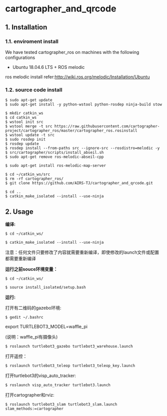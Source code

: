 # cartographer_and_qrcode

## 1. Installation

### 1.1. enviroment install

We have tested cartographer_ros on machines with the following configurations

* Ubuntu 18.04.6 LTS + ROS melodic

ros melodic install refer:http://wiki.ros.org/melodic/Installation/Ubuntu

### 1.2. source code install

	$ sudo apt-get update
	$ sudo apt-get install -y python-wstool python-rosdep ninja-build stow

	$ mkdir catkin_ws
	$ cd catkin_ws
	$ wstool init src
	$ wstool merge -t src https://raw.githubusercontent.com/cartographer-project/cartographer_ros/master/cartographer_ros.rosinstall
	$ wstool update -t src
	$ sudo rosdep init
	$ rosdep update
	$ rosdep install --from-paths src --ignore-src --rosdistro=melodic -y
	$ src/cartographer/scripts/install_abseil.sh
	$ sudo apt-get remove ros-melodic-abseil-cpp
	
	$ sudo apt-get install ros-melodic-map-server

	$ cd ~/catkin_ws/src 
	$ rm -rf cartographer_ros/
	$ git clone https://github.com/AIRS-TJ/cartographer_and_qrcode.git

	$ cd ..
	$ catkin_make_isolated --install --use-ninja

## 2. Usage

**编译:**

	$ cd ~/catkin_ws/

	$ catkin_make_isolated --install --use-ninja 

注意：任何文件只要修改了内容就需要重新编译，即使修改的launch文件或配置都需要重新编译

**运行之前souce环境变量：**

	$ cd ~/catkin_ws/
	
	$ source install_isolated/setup.bash

**运行:**

打开有二维码的gazebo环境:

	$ gedit ~/.bashrc 
export TURTLEBOT3_MODEL=waffle_pi

(说明：waffle_pi有摄像头)

	$ roslaunch turtlebot3_gazebo turtlebot3_warehouse.launch

打开遥控：

	$ roslaunch turtlebot3_teleop turtlebot3_teleop_key.launch

打开turtlebot3的visp_auto_tracker:

	$ roslaunch visp_auto_tracker turtlebot3.launch 

打开cartographer和rviz:

	$ roslaunch turtlebot3_slam turtlebot3_slam.launch slam_methods:=cartographer

